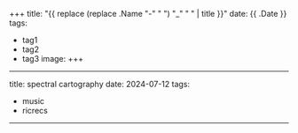 +++
title: "{{ replace (replace .Name "-" " ") "_" " " | title }}"
date: {{ .Date }}
tags:
  - tag1
  - tag2
  - tag3
image:
+++

---
title: spectral cartography
date: 2024-07-12
tags:
  - music
  - ricrecs
---
